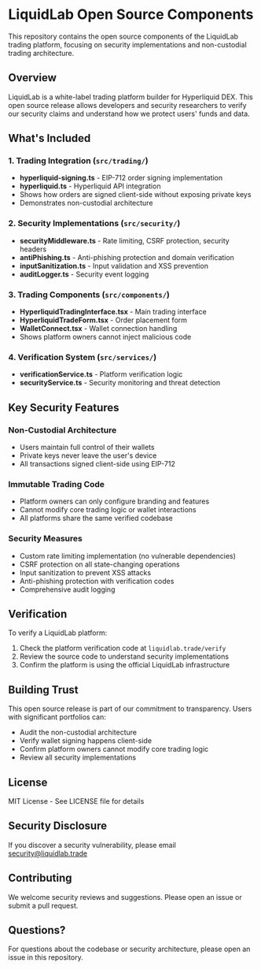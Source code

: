 # LiquidLab Open Source Components

This repository contains the open source components of the LiquidLab trading platform, focusing on security implementations and non-custodial trading architecture.

## Overview

LiquidLab is a white-label trading platform builder for Hyperliquid DEX. This open source release allows developers and security researchers to verify our security claims and understand how we protect users' funds and data.

## What's Included

### 1. Trading Integration (`src/trading/`)
- **hyperliquid-signing.ts** - EIP-712 order signing implementation
- **hyperliquid.ts** - Hyperliquid API integration
- Shows how orders are signed client-side without exposing private keys
- Demonstrates non-custodial architecture

### 2. Security Implementations (`src/security/`)
- **securityMiddleware.ts** - Rate limiting, CSRF protection, security headers
- **antiPhishing.ts** - Anti-phishing protection and domain verification
- **inputSanitization.ts** - Input validation and XSS prevention
- **auditLogger.ts** - Security event logging

### 3. Trading Components (`src/components/`)
- **HyperliquidTradingInterface.tsx** - Main trading interface
- **HyperliquidTradeForm.tsx** - Order placement form
- **WalletConnect.tsx** - Wallet connection handling
- Shows platform owners cannot inject malicious code

### 4. Verification System (`src/services/`)
- **verificationService.ts** - Platform verification logic
- **securityService.ts** - Security monitoring and threat detection

## Key Security Features

### Non-Custodial Architecture
- Users maintain full control of their wallets
- Private keys never leave the user's device
- All transactions signed client-side using EIP-712

### Immutable Trading Code
- Platform owners can only configure branding and features
- Cannot modify core trading logic or wallet interactions
- All platforms share the same verified codebase

### Security Measures
- Custom rate limiting implementation (no vulnerable dependencies)
- CSRF protection on all state-changing operations
- Input sanitization to prevent XSS attacks
- Anti-phishing protection with verification codes
- Comprehensive audit logging

## Verification

To verify a LiquidLab platform:
1. Check the platform verification code at `liquidlab.trade/verify`
2. Review the source code to understand security implementations
3. Confirm the platform is using the official LiquidLab infrastructure

## Building Trust

This open source release is part of our commitment to transparency. Users with significant portfolios can:
- Audit the non-custodial architecture
- Verify wallet signing happens client-side
- Confirm platform owners cannot modify core trading logic
- Review all security implementations

## License

MIT License - See LICENSE file for details

## Security Disclosure

If you discover a security vulnerability, please email security@liquidlab.trade

## Contributing

We welcome security reviews and suggestions. Please open an issue or submit a pull request.

## Questions?

For questions about the codebase or security architecture, please open an issue in this repository.